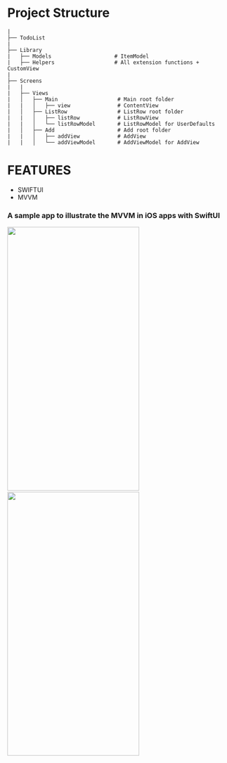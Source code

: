 # Project Structure

```
|
├── TodoList
|
├── Library
|   ├── Models                    # ItemModel
|   ├── Helpers                   # All extension functions + CustomView
|
├── Screens
|   |
|   ├── Views
|   │   ├── Main                   # Main root folder
|   |   │   ├── view               # ContentView
|   │   ├── ListRow                # ListRow root folder
|   |   │   ├── listRow            # ListRowView
|   |   │   └── listRowModel       # ListRowModel for UserDefaults
|   │   ├── Add                    # Add root folder
|   |   │   ├── addView            # AddView
|   |   │   └── addViewModel       # AddViewModel for AddView
```

# FEATURES

- SWIFTUI
- MVVM



### A sample app to illustrate the MVVM in iOS apps with SwiftUI

<img src="https://user-images.githubusercontent.com/29463442/149243567-eeb3f520-4f1f-4725-8ea4-8d39ce69bf07.png" width="300" height="600"> &nbsp; <img src="https://user-images.githubusercontent.com/29463442/149243816-48fba83c-6d69-4a1f-a4c5-2866970361e0.png" width="300" height="600">

